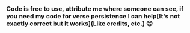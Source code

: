 ### Code is free to use, attribute me where someone can see, if you need my code for verse persistence I can help[It's not exactly correct but it works](Like credits, etc.) 😊
